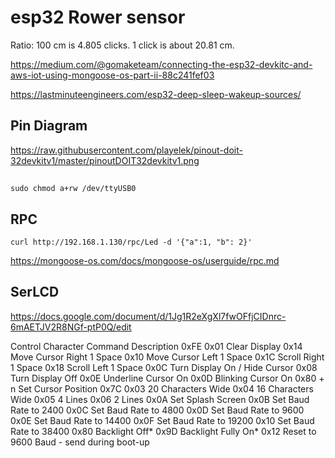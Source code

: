 # esp32 Rower sensor

Ratio: 100 cm is 4.805 clicks. 1 click is about 20.81 cm.

https://medium.com/@gomaketeam/connecting-the-esp32-devkitc-and-aws-iot-using-mongoose-os-part-ii-88c241fef03

https://lastminuteengineers.com/esp32-deep-sleep-wakeup-sources/

## Pin Diagram 

https://raw.githubusercontent.com/playelek/pinout-doit-32devkitv1/master/pinoutDOIT32devkitv1.png

## 

    sudo chmod a+rw /dev/ttyUSB0


## RPC

    curl http://192.168.1.130/rpc/Led -d '{"a":1, "b": 2}'

https://mongoose-os.com/docs/mongoose-os/userguide/rpc.md


## SerLCD
https://docs.google.com/document/d/1Jg1R2eXgXl7fwOFfjCIDnrc-6mAETJV2R8NGf-ptP0Q/edit

Control Character
Command
Description
0xFE
0x01
Clear Display
0x14
Move Cursor Right 1 Space
0x10
Move Cursor Left 1 Space
0x1C
Scroll Right 1 Space
0x18
Scroll Left 1 Space
0x0C
Turn Display On / Hide Cursor
0x08
Turn Display Off
0x0E
Underline Cursor On
0x0D
Blinking Cursor On
0x80 + n
Set Cursor Position
0x7C
0x03
20 Characters Wide
0x04
16 Characters Wide
0x05
4 Lines
0x06
2 Lines
0x0A
Set Splash Screen
0x0B
Set Baud Rate to 2400
0x0C
Set Baud Rate to 4800
0x0D
Set Baud Rate to 9600
0x0E
Set Baud Rate to 14400
0x0F
Set Baud Rate to 19200
0x10
Set Baud Rate to 38400
0x80
Backlight Off*
0x9D
Backlight Fully On*
0x12
Reset to 9600 Baud - send during boot-up


